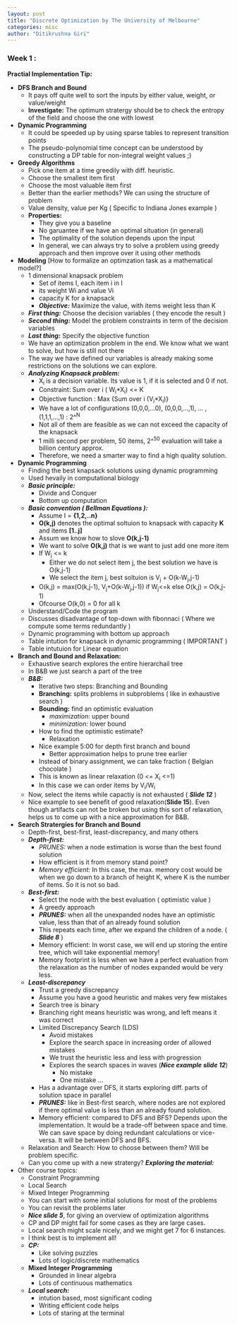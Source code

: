 ```yaml
---
layout: post
title: "Discrete Optimization by The University of Melbourne"
categories: misc
author: "Ditikrushna Giri"
---
```


### Week 1 : 

**Practial Implementation Tip:**
 - **DFS Branch and Bound**
	- It pays off quite well to sort the inputs by either value, weight, or value/weight 
     - **Investigate:** The optimum stratergy should be to check the entropy of the field and choose the one with lowest 
  - **Dynamic Programming**
	  - It could be speeded up by using sparse tables to represent 	transition points
       - The pseudo-polynomial time concept can be understood by constructing a DP table for non-integral weight values ;)
- **Greedy Algorithms**
    - Pick one item at a time greedily with diff. heuristic.
    - Choose the smallest item first
	- Choose the most valuable item first
	- Better than the earlier methods? We can using the structure of problem
	- Value density, value per Kg ( Specific to Indiana Jones example )
	 - **Properties:**
		 - They give you a baseline
		 - No garuantee if we have an optimal situation (in general)
		 - The optimality of the solution depends upon the input
		 - In general, we can always try to solve a problem using greedy approach and then improve over it using other methods
 - **Modeling** [How to formalize an optimzation task as a mathematical model?] 
	 - 1 dimensional knapsack problem
		 - Set of items I, each item i in I
		 - its weight Wi and value Vi
		 - capacity K for a knapsack
		 - ***Objective:*** Maximize the value, with items weight less than K
	- ***First thing:*** Choose the decision variables ( they encode the result )
	- ***Second thing:*** Model the problem constraints in term of the decision variables	
	- ***Last thing:*** Specify the objective function
	- We have an optimization problem in the end. We know what we want to solve, but how is still not there
	- The way we have defined our variables is already making some restrictions on the solutions we can explore.
	- ***Analyzing Knapsack problem:***
		- X<sub>i</sub> is a decision variable. Its value is 1, if it is selected and 0 if not.
		- Constraint: Sum over i ( W<sub>i</sub>*X<sub>i</sub>) <= K
		- Objective function : Max {Sum over i (V<sub>i</sub>*X<sub>i</sub>)}
		- We have a lot of configurations (0,0,0,...0), (0,0,0,...,1), ... ,(1,1,1,...,1) : 2^<sup>N</sup>
		- Not all of them are feasible as we can not exceed the capacity of the knapsack
		- 1 milli second per problem, 50 items, 2^<sup>50</sup> evaluation will take a billion century approx.
		- Therefore, we need a smarter way to find a high quality solution.
 - **Dynamic Programming**
	- Finding the best knapsack solutions using dynamic programming
	- Used hevaily in computational biology
	- ***Basic principle:***
		- Divide and Conquer
		- Bottom up computation
	- ***Basic convention ( Bellman Equations ):***
		- Assume I = **{1,2,..n}**
		- **O(k,j)** denotes the optimal soltuion to knapsack with capacity **K** and items **[1..j]** 
		- Assum we know how to slove **O(k,j-1)**
		- We want to solve **O(k,j)** that is we want to just add one more item
		- If W<sub>j</sub> <= k
			- Either we do not select item j, the best solution we have is O(k,j-1)
			- We select the item j, best soltuion is V<sub>j</sub> + O(k-W<sub>j</sub>,j-1) 
		- O(k,j) = max(O(k,j-1), V<sub>j</sub>+O(k-W<sub>j</sub>,j-1)) if W<sub>j</sub><=k else O(k,j) = O(k,j-1)
		- Ofcourse O(k,0) = 0 for all k
	- Understand/Code the program
	- Discusses disadvantage of top-down with fibonnaci ( Where we compute some terms redundantly )
	- Dynamic programming with bottom up approach
	- Table intution for knapsack in dynamic programming ( IMPORTANT )
	- Table intutuion for Linear equation
- **Branch and Bound and Relaxation:**
	- Exhaustive search explores the entire hierarchail tree
	- In B&B we just search a part of the tree
	- ***B&B:***
		- Iterative two steps: Branching and Bounding
		- **Branching:** splits problems in subproblems ( like in exhaustive search )
		- **Bounding:** find an optimistic evaluation
			- *maximization:* upper bound
			- *minimization:* lower bound
		- How to find the optimistic estimate?
			- Relaxation
		- Nice example 5:00 for depth first branch and bound
			- Better approximation helps to prune tree earlier
		- Instead of binary assignment, we can take fraction ( Belgian chocolate )
		- This is known as linear relaxation (0 <= X<sub>i</sub> <=1)
		- In this case we can order items by V<sub>i</sub>/W<sub>i</sub>
	- Now, select the items while capactiy is not exhausted ( ***Slide 12*** )
	- Nice example to see benefit of good relaxation(**Slide 15**). Even though artifacts can not be broken but using this sort of relaxation, helps us to come up with a nice approximation for B&B.
- **Search Stratergies for Branch and Bound**
	- Depth-first, best-first, least-discrepancy, and many others
	- ***Depth-first:***
		- *PRUNES:* when a node estimation is worse than the best found solution
		- How efficient is it from memory stand point?
		- *Memory efficient:* In this case, the max. memory cost would be when we go down to a branch of height K, where K is the number of items. So it is not so bad.
	- ***Best-first:*** 
		- Select the node with the best evaluation ( optimistic value )
		- A greedy approach
		- ***PRUNES:*** when all the unexpanded nodes have an optimistic value, less than that of an already found solution
		- This repeats each time, after we expand the children of a node. ( ***Slide 8*** )
		- Memory efficient: In worst case, we will end up storing the entire tree, which will take exponential memory!
		- Memory footprint is less when we have a perfect evaluation from the relaxation as the number of nodes expanded would be very less.
	- ***Least-discrepancy***
		- Trust a greedy discrepancy
		- Assume you have a good heuristic and makes very few mistakes
		- Search tree is binary
		- Branching right means heuristic was wrong, and left means it was correct
		- Limited Discrepancy Search (LDS)
			- Avoid mistakes
			- Explore the search space in increasing order of allowed mistakes
			- We trust the heuristic less and less with progression
			- Explores the search spaces in waves (***Nice example slide 12***)
				- No mistake
				- One mistake ...
		- Has a advantage over DFS, it starts exploring diff. parts of solution space in parallel
		- ***PRUNES:*** like in Best-first search, where nodes are not explored if there optimal value is less than an already found solution.
		- Memory efficient: compared to DFS and BFS? Depends upon the implementation. It would be a trade-off between space and time. We can save space by doing redundant calculations or vice-versa. It will be between DFS and BFS.
	- Relaxation and Search: How to choose between them? Will be problem specific.
	- Can you come up with a new stratergy?
***Exploring the material:***
- Other course topics:
	- Constraint Programming
	- Local Search
	- Mixed Integer Programming
	- You can start with some initial solutions for most of the problems
	- You can revisit the problems later
	- ***Nice slide 5***, for giving an overview of optimization algorithms
	- CP and DP might fail for some cases as they are large cases.
	- Local search might scale nicely, and we might get 7 for 6 instances.
	- I think best is to implement all!
	- ***CP:***
		- Like solving puzzles
		- Lots of logic/discrete mathematics
	- **Mixed Integer Programming**
		- Grounded in linear algebra
		- Lots of continuous mathematics
	- ***Local search:***
		- intution based, most significant coding
		- Writing efficient code helps
		- Lots of staring at the terminal
